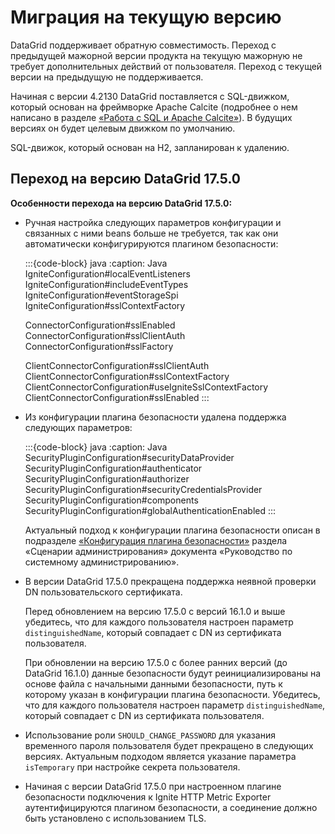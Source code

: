 # Миграция на текущую версию

DataGrid поддерживает обратную совместимость. Переход с предыдущей мажорной версии продукта на текущую мажорную не требует дополнительных действий от пользователя. Переход с текущей версии на предыдущую не поддерживается.

Начиная с версии 4.2130 DataGrid поставляется с SQL-движком, который основан на фреймворке Apache Calcite (подробнее о нем написано в разделе [«Работа с SQL и Apache Calcite»](working_with_sql_and_apache_calcite.md)). В будущих версиях он будет целевым движком по умолчанию.

SQL-движок, который основан на H2, запланирован к удалению.

## Переход на версию DataGrid 17.5.0

**Особенности перехода на версию DataGrid 17.5.0:**

- Ручная настройка следующих параметров конфигурации и связанных с ними beans больше не требуется, так как они автоматически конфигурируются плагином безопасности:

   :::{code-block} java
   :caption: Java
   IgniteConfiguration#localEventListeners
   IgniteConfiguration#includeEventTypes
   IgniteConfiguration#eventStorageSpi
   IgniteConfiguration#sslContextFactory

   ConnectorConfiguration#sslEnabled
   ConnectorConfiguration#sslClientAuth
   ConnectorConfiguration#sslFactory

   ClientConnectorConfiguration#sslClientAuth
   ClientConnectorConfiguration#sslContextFactory
   ClientConnectorConfiguration#useIgniteSslContextFactory
   ClientConnectorConfiguration#sslEnabled
   :::

- Из конфигурации плагина безопасности удалена поддержка следующих параметров:

   :::{code-block} java
   :caption: Java
   SecurityPluginConfiguration#securityDataProvider
   SecurityPluginConfiguration#authenticator
   SecurityPluginConfiguration#authorizer
   SecurityPluginConfiguration#securityCredentialsProvider
   SecurityPluginConfiguration#components
   SecurityPluginConfiguration#globalAuthenticationEnabled
   :::

   Актуальный подход к конфигурации плагина безопасности описан в подразделе [«Конфигурация плагина безопасности»](../../administration-guide/md/administration-scenarios.md#конфигурация-плагина-безопасности) раздела «Сценарии администрирования» документа «Руководство по системному администрированию».

- В версии DataGrid 17.5.0 прекращена поддержка неявной проверки DN пользовательского сертификата.

     Перед обновлением на версию 17.5.0 с версий 16.1.0 и выше убедитесь, что для каждого пользователя настроен параметр `distinguishedName`, который совпадает с DN из сертификата пользователя.
     
     При обновлении на версию 17.5.0 с более ранних версий (до DataGrid 16.1.0) данные безопасности будут реинициализированы на основе файла с начальными данными безопасности, путь к которому указан в конфигурации плагина безопасности. Убедитесь, что для каждого пользователя настроен параметр `distinguishedName`, который совпадает с DN из сертификата пользователя.

- Использование роли `SHOULD_CHANGE_PASSWORD` для указания временного пароля пользователя будет прекращено в следующих версиях. Актуальным подходом является указание параметра `isTemporary` при настройке секрета пользователя.
- Начиная с версии DataGrid 17.5.0 при настроенном плагине безопасности подключения к Ignite HTTP Metric Exporter аутентифицируются плагином безопасности, а соединение должно быть установлено с использованием TLS.